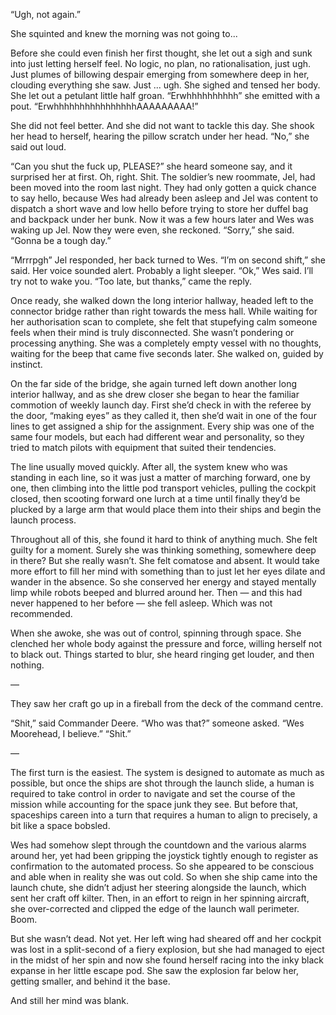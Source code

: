 
“Ugh, not again.”

She squinted and knew the morning was not going to... 

Before she could even finish her first thought, she let out a sigh and sunk into just letting herself feel. No logic, no plan, no rationalisation, just ugh. Just plumes of billowing despair emerging from somewhere deep in her, clouding everything she saw. Just ... ugh. She sighed and tensed her body. She let out a petulant little half groan. “Erwhhhhhhhhhh” she emitted with a pout. “ErwhhhhhhhhhhhhhhhhAAAAAAAAA!”

She did not feel better. And she did not want to tackle this day. She shook her head to herself, hearing the pillow scratch under her head. “No,” she said out loud.

“Can you shut the fuck up, PLEASE?” she heard someone say, and it surprised her at first. Oh, right. Shit. The soldier’s new roommate, Jel, had been moved into the room last night. They had only gotten a quick chance to say hello, because Wes had already been asleep and Jel was content to dispatch a short wave and low hello before trying to store her duffel bag and backpack under her bunk. Now it was a few hours later and Wes was waking up Jel. Now they were even, she reckoned. “Sorry,” she said. “Gonna be a tough day.”

“Mrrrpgh” Jel responded, her back turned to Wes. “I’m on second shift,” she said. Her voice sounded alert. Probably a light sleeper. “Ok,” Wes said. I’ll try not to wake you. “Too late, but thanks,” came the reply.

Once ready, she walked down the long interior hallway, headed left to the connector bridge rather than right towards the mess hall. While waiting for her authorisation scan to complete, she felt that stupefying calm someone feels when their mind is truly disconnected. She wasn’t pondering or processing anything. She was a completely empty vessel with no thoughts, waiting for the beep that came five seconds later. She walked on, guided by instinct.

On the far side of the bridge, she again turned left down another long interior hallway, and as she drew closer she began to hear the familiar commotion of weekly launch day. First she’d check in with the referee by the door, “making eyes” as they called it, then she’d wait in one of the four lines to get assigned a ship for the assignment. Every ship was one of the same four models, but each had different wear and personality, so they tried to match pilots with equipment that suited their tendencies.

The line usually moved quickly. After all, the system knew who was standing in each line, so it was just a matter of marching forward, one by one, then climbing into the little pod transport vehicles, pulling the cockpit closed, then scooting forward one lurch at a time until finally they’d be plucked by a large arm that would place them into their ships and begin the launch process.

Throughout all of this, she found it hard to think of anything much. She felt guilty for a moment. Surely she was thinking something, somewhere deep in there? But she really wasn’t. She felt comatose and absent. It would take more effort to fill her mind with something than to just let her eyes dilate and wander in the absence. So she conserved her energy and stayed mentally limp while robots beeped and blurred around her. Then — and this had never happened to her before — she fell asleep. Which was not recommended.

When she awoke, she was out of control, spinning through space. She clenched her whole body against the pressure and force, willing herself not to black out. Things started to blur, she heard ringing get louder, and then nothing.

—

They saw her craft go up in a fireball from the deck of the command centre.
  
“Shit,” said Commander Deere.
“Who was that?” someone asked.
“Wes Moorehead, I believe.”
“Shit.”

—

The first turn is the easiest. The system is designed to automate as much as possible, but once the ships are shot through the launch slide, a human is required to take control in order to navigate and set the course of the mission while accounting for the space junk they see. But before that, spaceships careen into a turn that requires a human to align to precisely, a bit like a space bobsled.

Wes had somehow slept through the countdown and the various alarms around her, yet had been gripping the joystick tightly enough to register as confirmation to the automated process. So she appeared to be conscious and able when in reality she was out cold. So when she ship came into the launch chute, she didn’t adjust her steering alongside the launch, which sent her craft off kilter. Then, in an effort to reign in her spinning aircraft, she over-corrected and clipped the edge of the launch wall perimeter. Boom.

But she wasn’t dead. Not yet. Her left wing had sheared off and her cockpit was lost in a split-second of a fiery explosion, but she had managed to eject in the midst of her spin and now she found herself racing into the inky black expanse in her little escape pod. She saw the explosion far below her, getting smaller, and behind it the base.

And still her mind was blank.








